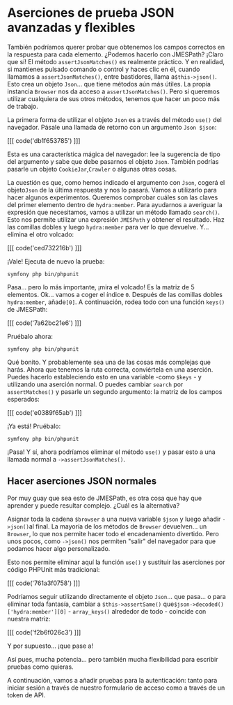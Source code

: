 # Aserciones de prueba JSON avanzadas y flexibles

También podríamos querer probar que obtenemos los campos correctos en la respuesta para cada elemento. ¿Podemos hacerlo con JMESPath? ¡Claro que sí! El método `assertJsonMatches()` es realmente práctico. Y en realidad, si mantienes pulsado comando o control y haces clic en él, cuando llamamos a `assertJsonMatches()`, entre bastidores, llama a`$this->json()`. Esto crea un objeto `Json`... que tiene métodos aún más útiles. La propia instancia `Browser` nos da acceso a `assertJsonMatches()`. Pero si queremos utilizar cualquiera de sus otros métodos, tenemos que hacer un poco más de trabajo.

La primera forma de utilizar el objeto `Json` es a través del método `use()` del navegador. Pásale una llamada de retorno con un argumento `Json $json`:

[[[ code('db1f653785') ]]]

Esta es una característica mágica del navegador: lee la sugerencia de tipo del argumento y sabe que debe pasarnos el objeto `Json`. También podrías pasarle un objeto `CookieJar`,`Crawler` o algunas otras cosas.

La cuestión es que, como hemos indicado el argumento con `Json`, cogerá el objeto`Json` de la última respuesta y nos lo pasará. Vamos a utilizarlo para hacer algunos experimentos. Queremos comprobar cuáles son las claves del primer elemento dentro de `hydra:member`. Para ayudarnos a averiguar la expresión que necesitamos, vamos a utilizar un método llamado `search()`. Esto nos permite utilizar una expresión `JMESPath` y obtener el resultado. Haz las comillas dobles y luego `hydra:member` para ver lo que devuelve. Y... elimina el otro volcado:

[[[ code('ced732216b') ]]]

¡Vale! Ejecuta de nuevo la prueba:

```terminal-silent
symfony php bin/phpunit
```

Pasa... pero lo más importante, ¡mira el volcado! Es la matriz de 5 elementos. Ok... vamos a coger el índice `0`. Después de las comillas dobles `hydra:member`, añade`[0]`. A continuación, rodea todo con una función `keys()` de JMESPath:

[[[ code('7a62bc21e6') ]]]

Pruébalo ahora:

```terminal-silent
symfony php bin/phpunit
```

Qué bonito. Y probablemente sea una de las cosas más complejas que harás. Ahora que tenemos la ruta correcta, conviértela en una aserción. Puedes hacerlo estableciendo esto en una variable -como `$keys` - y utilizando una aserción normal. O puedes cambiar `search` por `assertMatches()` y pasarle un segundo argumento: la matriz de los campos esperados:

[[[ code('e0389f65ab') ]]]

¡Ya está! Pruébalo:

```terminal-silent
symfony php bin/phpunit
```

¡Pasa! Y sí, ahora podríamos eliminar el método `use()` y pasar esto a una llamada normal a `->assertJsonMatches()`.

## Hacer aserciones JSON normales

Por muy guay que sea esto de JMESPath, es otra cosa que hay que aprender y puede resultar complejo. ¿Cuál es la alternativa?

Asignar toda la cadena `$browser` a una nueva variable `$json` y luego añadir `->json()`al final. La mayoría de los métodos de `Browser` devuelven... un `Browser`, lo que nos permite hacer todo el encadenamiento divertido. Pero unos pocos, como `->json()` nos permiten "salir" del navegador para que podamos hacer algo personalizado.

Esto nos permite eliminar aquí la función `use()` y sustituir las aserciones por código PHPUnit más tradicional:

[[[ code('761a3f0758') ]]]

Podríamos seguir utilizando directamente el objeto `Json`... que pasa... o para eliminar toda fantasía, cambiar a `$this->assertSame()` que`$json->decoded()['hydra:member'][0]` - `array_keys()` alrededor de todo - coincide con nuestra matriz:

[[[ code('f2b6f026c3') ]]]

Y por supuesto... ¡que pase a!

Así pues, mucha potencia... pero también mucha flexibilidad para escribir pruebas como quieras.

A continuación, vamos a añadir pruebas para la autenticación: tanto para iniciar sesión a través de nuestro formulario de acceso como a través de un token de API.

